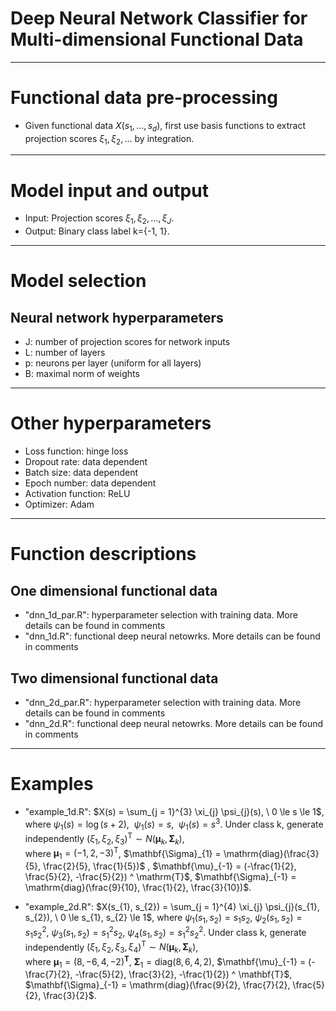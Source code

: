 # Deep Neural Network Classifier for Multi-dimensional Functional Data
------------------------------------------------

# Functional data pre-processing
- Given functional data $X (s_{1}, \dots, s_{d})$, first use basis functions to extract projection scores $\xi_{1}, \xi_{2}, \dots$ by integration.
-------------------------------------------------------

# Model input and output
- Input: Projection scores $\xi_{1}, \xi_{2}, \dots, \xi_{J}$.
- Output: Binary class label k={-1, 1}.
-------------------------------------------------------------

# Model selection
## Neural network hyperparameters 
- J: number of projection scores for network inputs
- L: number of layers 
- p: neurons per layer (uniform for all layers)
- B: maximal norm of weights
-------------------------------------------------------------

# Other hyperparameters
- Loss function: hinge loss
- Dropout rate: data dependent
- Batch size: data dependent
- Epoch number: data dependent
- Activation function: ReLU
- Optimizer: Adam 
-------------------------------------------------------------

# Function descriptions
## One dimensional functional data
- "dnn_1d_par.R": hyperparameter selection with training data. More details can be found in comments
- "dnn_1d.R": functional deep neural netowrks. More details can be found in comments 
## Two dimensional functional data
- "dnn_2d_par.R": hyperparameter selection with training data. More details can be found in comments
- "dnn_2d.R": functional deep neural netowrks. More details can be found in comments 
-------------------------------------------------------------

# Examples
- "example_1d.R": $X(s) = \sum_{j = 1}^{3} \xi_{j} \psi_{j}(s), \ 0 \le s \le 1$, where $\psi_{1}(s) = \log(s + 2)$, $\ \psi_{1}(s) = s$, $\ \psi_{1}(s) = s ^ 3$. Under class k, generate independently $(\xi_{1}, \xi_{2}, \xi_{3}) ^ \mathrm{T} \sim N(\mathbf{\mu}_{k}, \mathbf{\Sigma}_{k})$,  
where $\mathbf{\mu}_{1} = (-1, 2, -3) ^ \mathrm{T}$, $\mathbf{\Sigma}_{1} = \mathrm{diag}(\frac{3}{5}, \frac{2}{5}, \frac{1}{5})$ , $\mathbf{\mu}_{-1} = (-\frac{1}{2}, \frac{5}{2}, -\frac{5}{2}) ^ \mathrm{T}$, $\mathbf{\Sigma}_{-1} = \mathrm{diag}(\frac{9}{10}, \frac{1}{2}, \frac{3}{10})$. 

- "example_2d.R": $X(s_{1}, s_{2}) = \sum_{j = 1}^{4} \xi_{j} \psi_{j}(s_{1}, s_{2}), \ 0 \le s_{1}, s_{2} \le 1$, where $\psi_{1}(s_{1}, s_{2}) = s_{1}s_{2}$, $\psi_{2}(s_{1}, s_{2}) = s_{1}s_{2} ^ 2$, $\psi_{3}(s_{1}, s_{2}) = s_{1} ^ {2} s_{2}$, $\psi_{4}(s_{1}, s_{2}) = s_{1} ^ {2} s_{2} ^ {2}$. Under class k, generate independently $(\xi_{1}, \xi_{2}, \xi_{3}, \xi_{4}) ^ \mathrm{T} \sim N(\mathbf{\mu}_{k}, \mathbf{\Sigma}_{k})$,  
where $\mathbf{\mu}_{1} = (8, -6, 4, -2) ^ \mathbf{T}$, $\mathbf{\Sigma}_{1} = \mathrm{diag}(8, 6, 4, 2)$, $\mathbf{\mu}_{-1} = (-\frac{7}{2}, -\frac{5}{2}, \frac{3}{2}, -\frac{1}{2}) ^ \mathbf{T}$, $\mathbf{\Sigma}_{-1} = \mathrm{diag}(\frac{9}{2}, \frac{7}{2}, \frac{5}{2}, \frac{3}{2}$. 
